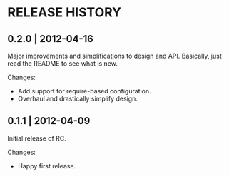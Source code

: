 # RELEASE HISTORY

## 0.2.0 | 2012-04-16

Major improvements and simplifications to design and API.
Basically, just read the README to see what is new.

Changes:

* Add support for require-based configuration.
* Overhaul and drastically simplify design.


## 0.1.1 | 2012-04-09

Initial release of RC. 

Changes:

* Happy first release.

